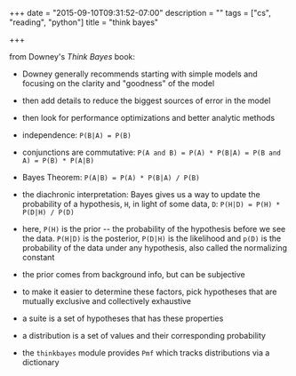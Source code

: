 +++
date = "2015-09-10T09:31:52-07:00"
description = ""
tags = ["cs", "reading", "python"]
title = "think bayes"

+++

from Downey's <i>Think Bayes</i> book:

<!--more-->

* Downey generally recommends starting with simple models
and focusing on the clarity and "goodness" of the model
* then add details to reduce the biggest sources of error in the model
* then look for performance optimizations and better analytic methods

* independence: `P(B|A) = P(B)`
* conjunctions are commutative: `P(A and B) = P(A) * P(B|A) = P(B and A) = P(B) * P(A|B)`
* Bayes Theorem: `P(A|B) = P(A) * P(B|A) / P(B)`
* the diachronic interpretation: Bayes gives us a way
to update the probability of a hypothesis, `H`, in light of some data, `D`:
`P(H|D) = P(H) * P(D|H) / P(D)`
* here, `P(H)` is the prior -- the probability of the hypothesis before we see the data.
`P(H|D)` is the posterior, `P(D|H)` is the likelihood
and `p(D)` is the probability of the data under any hypothesis,
also called the normalizing constant
* the prior comes from background info, but can be subjective
* to make it easier to determine these factors,
pick hypotheses that are mutually exclusive and collectively exhaustive
* a suite is a set of hypotheses that has these properties

* a distribution is a set of values and their corresponding probability
* the `thinkbayes` module provides `Pmf` which tracks distributions via a dictionary
